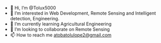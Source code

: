 - 👋 Hi, I’m @Tolux5000
- 👀 I’m interested in Web Development, Remote Sensing and Intelligent detection, Engineering.
- 🌱 I’m currently learning Agricultural Engineering 
- 💞️ I’m looking to collaborate on Remote Sensing
- 📫 How to reach me atobatolulope2@gmail.com

<!---
Tolux5000/Tolux5000 is a ✨ special ✨ repository because its `README.md` (this file) appears on your GitHub profile.
You can click the Preview link to take a look at your changes.
--->
